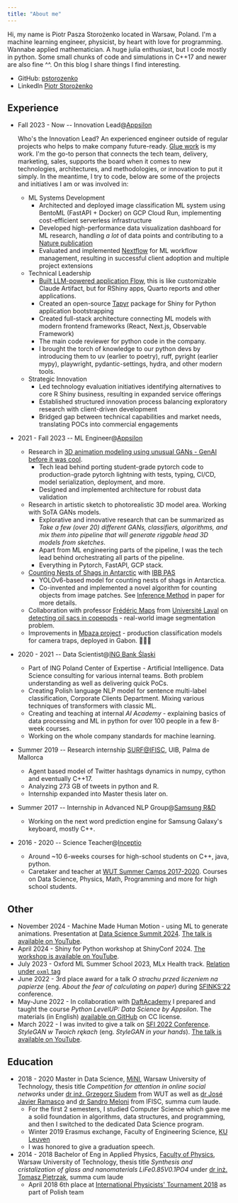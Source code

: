 ```yaml
---
title: "About me"
---
```


Hi, my name is Piotr Pasza Storożenko located in Warsaw, Poland.
I'm a machine learning engineer, physicist, by heart with love for programming.
Wannabe applied mathematician.
A huge julia enthusiast, but I code mostly in python.
Some small chunks of code and simulations in C++17 and newer are also fine ^^.
On this blog I share things I find interesting.

* GitHub: [pstorozenko](https://github.com/pstorozenko/)
* LinkedIn [Piotr Storożenko](https://www.linkedin.com/in/piotr-pasza-storo%C5%BCenko/)

## Experience

* Fall 2023 - Now -- Innovation Lead@[Appsilon](https://appsilon.com/)

  Who's the Innovation Lead? An experienced engineer outside of regular projects who helps to make company future-ready. [Glue work](https://www.noidea.dog/glue) is my work. I'm the go-to person that connects the tech team, delivery, marketing, sales, supports the board when it comes to new technologies, architectures, and methodologies, or innovation to put it simply. In the meantime, I try to code, below are some of the projects and initiatives I am or was involved in:
  * ML Systems Development
    * Architected and deployed image classification ML system using BentoML (FastAPI + Docker) on GCP Cloud Run, implementing cost-efficient serverless infrastructure
    * Developed high-performance data visualization dashboard for ML research, handling _a lot_ of data points and contributing to a [Nature publication](https://www.appsilon.com/post/interactive-cell-analysis)
    * Evaluated and implemented [Nextflow](https://www.appsilon.com/post/nextflow-for-computational-biology-workflows) for ML workflow management, resulting in successful client adoption and multiple project extensions
  * Technical Leadership
    * [Built LLM-powered application Flow](https://www.appsilon.com/post/llm-quarto-automation), this is like customizable Claude Artifact, but for RShiny apps, Quarto reports and other applications.
    * Created an open-source [Tapyr](https://github.com/Appsilon/tapyr-template) package for Shiny for Python application bootstrapping
    * Created full-stack architecture connecting ML models with modern frontend frameworks (React, Next.js, Observable Framework)
    * The main code reviewer for python code in the company.
    * I brought the torch of knowledge to our python devs by introducing them to uv (earlier to poetry), ruff, pyright (earlier mypy), playwright, pydantic-settings, hydra, and other modern tools.
  * Strategic Innovation
    * Led technology evaluation initiatives identifying alternatives to core R Shiny business, resulting in expanded service offerings
    * Established structured innovation process balancing exploratory research with client-driven development
    * Bridged gap between technical capabilities and market needs, translating POCs into commercial engagements
* 2021 - Fall 2023 -- ML Engineer@[Appsilon](https://appsilon.com/)
  * Research in [3D animation modeling using unusual GANs - GenAI before it was cool](https://www.appsilon.com/case-studies/rigplays-journey-with-generative-ai).
    * Tech lead behind porting student-grade pytorch code to production-grade pytorch lightning with tests, typing, CI/CD, model serialization, deployment, and more.
    * Designed and implemented architecture for robust data validation
  * Research in artistic sketch to photorealistic 3D model area. Working with SoTA GANs models.
    * Explorative and innovative research that can be summarized as _Take a few (over 20) different GANs, classifiers, algorithms, and mix them into pipeline that will generate riggable head 3D models from sketches_.
    * Apart from ML engineering parts of the pipeline, I was the tech lead behind orchestrating all parts of the pipeline.
    * Everything in Pytorch, FastAPI, GCP stack.
  * [Counting Nests of Shags in Antarctic](https://www.appsilon.com/post/yolo-counting-nests-antarctic-birds) with [IBB PAS](https://ibb.edu.pl/en/laboratory/robert-bialik/)
    * YOLOv6-based model for counting nests of shags in Antarctica.
    * Co-invented and implemented a novel algorithm for counting objects from image patches. See [Inference Method](https://www.sciencedirect.com/science/article/pii/S1574954124002498?via%3Dihub#s0045) in paper for more details.
  * Collaboration with professor [Frédéric Maps](http://www.takuvik.ulaval.ca/team/maps_frederic.php) from [Université Laval](https://www.ulaval.ca/en) on [detecting oil sacs in copepods](https://dropsu.sorbonne-universite.fr/s/w5Lm7P4sR8rMKtB?dir=undefined&openfile=117720445) - real-world image segmentation problem.
  * Improvements in [Mbaza project](https://appsilon.com/gabon-wildlife-ai-for-biodiversity-conservation/) - production classification models for camera traps, deployed in Gabon. 💙💙💙
* 2020 - 2021 -- Data Scientist@[ING Bank Śląski](https://www.ing.pl/)
  * Part of ING Poland Center of Expertise - Artificial Intelligence. Data Science consulting for various internal teams. Both problem understanding as well as delivering quick PoCs.
  * Creating Polish language NLP model for sentence multi-label classification, Corporate Clients Department. Mixing various techniques of transformers with classic ML.
  * Creating and teaching at internal _AI Academy_ - explaining basics of data processing and ML in python for over 100 people in a few 8-week courses.
  * Working on the whole company standards for machine learning.
* Summer 2019 -- Research internship [SURF@IFISC](https://ifisc.uib-csic.es/), UIB, Palma de Mallorca
  * Agent based model of Twitter hashtags dynamics in numpy, cython and eventually C++17.
  * Analyzing 273 GB of tweets in python and R.
  * Internship expanded into Master thesis later on.
* Summer 2017 -- Internship in Advanced NLP Group@[Samsung R&D](https://samsungrd.pl/)
  * Working on the next word prediction engine for Samsung Galaxy's keyboard, mostly C++.
* 2016 - 2020 -- Science Teacher@[Inceptio](https://inceptio.org.pl/)
  * Around ~10 6-weeks courses for high-school students on C++, java, python.
  * Caretaker and teacher at [WUT Summer Camps 2017-2020](https://www.oboznaukowy.edu.pl/). Courses on Data Science, Physics, Math, Programming and more for high school students.

## Other

* November 2024 - Machine Made Human Motion - using ML to generate animations. Presentation at [Data Science Summit 2024](https://dssconf.pl/). [The talk is available on YouTube](https://www.youtube.com/watch?v=R2t03bn-vys).
* April 2024 - Shiny for Python workshop at ShinyConf 2024. [The workshop is available on YouTube](https://www.youtube.com/watch?v=DBP8Aqag7lg).
* July 2023 - Oxford ML Summer School 2023, MLx Health track. [Relation under `oxml` tag](/tags/oxml/)
* June 2022 - 3rd place award for a talk _O strachu przed liczeniem na papierze_ (eng. _About the fear of calculating on paper_) during [SFINKS'22](http://sfinks.fizyka.pw.edu.pl/) conference.
* May-June 2022 - In collaboration with [DaftAcademy](https://www.daftacademy.pl/) I prepared and taught the course _Python LevelUP: Data Science by Appsilon_. The materials (in English) [available on GitHub](https://github.com/Appsilon/datascience-python) on CC license.
* March 2022 - I was invited to give a talk on [SFI 2022 Conference](https://sfi.pl/en/). _StyleGAN w Twoich rękach_ (eng. _StyleGAN in your hands_). [The talk is available on YouTube](https://www.youtube.com/watch?v=aqK1gmJqxFc).

## Education

* 2018 - 2020 Master in Data Science, [MiNI](https://ww4.mini.pw.edu.pl/), Warsaw University of Technology, thesis title _Competition for attention in online social networks_ under [dr inż. Grzegorz Siudem](http://if.pw.edu.pl/~siudem/) from WUT as well as [dr José Javier Ramasco](https://ifisc.uib-csic.es/~jramasco/) and [dr Sandro Meloni](https://ifisc.uib-csic.es/users/sandro/) from IFISC, summa cum laude.
  * For the first 2 semesters, I studied Computer Science which gave me a solid foundation in algorithms, data structures, and programming, and then I switched to the dedicated Data Science program.
  * Winter 2019 Erasmus exchange, Faculty of Engineering Science, [KU Leuven](https://www.kuleuven.be/english/kuleuven)
  * I was honored to give a graduation speech.
* 2014 - 2018 Bachelor of Eng in Applied Physics, [Faculty of Physics](https://www.fizyka.pw.edu.pl/en), Warsaw University of Technology, thesis title _Synthesis and cristalization of glass and nanomaterials LiFe0.85V0.1PO4_ under [dr inż. Tomasz Pietrzak](http://www.if.pw.edu.pl/~topie/), summa cum laude
  * April 2018 6th place at [International Physicists' Tournament 2018](https://2018.iptnet.info/) as part of Polish team
